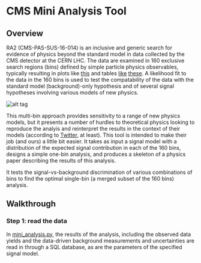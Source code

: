 # CMS Mini Analysis Tool

## Overview

RA2 (CMS-PAS-SUS-16-014) is an inclusive and generic search for evidence of physics beyond the standard model in data collected by the CMS detector at the CERN LHC. The data are examined in 160 exclusive search regions (bins) defined by simple particle physics observables, typically resulting in plots like [this](http://cms-results.web.cern.ch/cms-results/public-results/preliminary-results/SUS-16-014/CMS-PAS-SUS-16-014_Figure_006.pdf) and tables [like](http://cms-results.web.cern.ch/cms-results/public-results/preliminary-results/SUS-16-014/CMS-PAS-SUS-16-014_Table-aux_001.pdf) [these](http://cms-results.web.cern.ch/cms-results/public-results/preliminary-results/SUS-16-014/CMS-PAS-SUS-16-014_Table-aux_004.pdf). A likelihood fit to the data in the 160 bins is used to test the compatability of the data with the standard model (background)-only hypothesis and of several signal hypotheses involving various models of new physics. 

![alt tag](http://cms-results.web.cern.ch/cms-results/public-results/preliminary-results/SUS-16-014/CMS-PAS-SUS-16-014_Figure_006.png)

This multi-bin approach provides sensitivity to a range of new physics models, but it presents a number of hurdles to theoretical physics looking to reproduce the analyis and reinterpret the results in the context of their models (according to [Twitter](https://twitter.com/physicsmatt/status/761587454247833600), at least). This tool is intended to make their job (and ours) a little bit easier. It takes as input a signal model with a distribution of the expected signal contribution in each of the 160 bins, designs a simple one-bin analysis, and produces a skeleton of a physics paper describing the results of this analysis.

It tests the signal-vs-background discrimination of various combinations of bins to find the optimal single-bin (a merged subset of the 160 bins) analysis. 

## Walkthrough
 
### Step 1: read the data
In [mini_analysis.py](./scripts/mini_analysis.py), the results of the analysis, including the observed data yields and the data-driven background measurements and uncertainties are read in through a SQL database, as are the parameters of the specified signal model.

